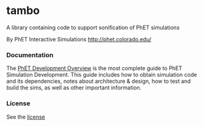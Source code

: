 tambo
=====

A library containing code to support sonification of PhET simulations

By PhET Interactive Simulations
http://phet.colorado.edu/

### Documentation
The [PhET Development Overview](http://bit.ly/phet-html5-development-overview) is the most complete guide to PhET Simulation
Development. This guide includes how to obtain simulation code and its dependencies, notes about architecture & design,
how to test and build the sims, as well as other important information.

### License
See the [license](LICENSE)
